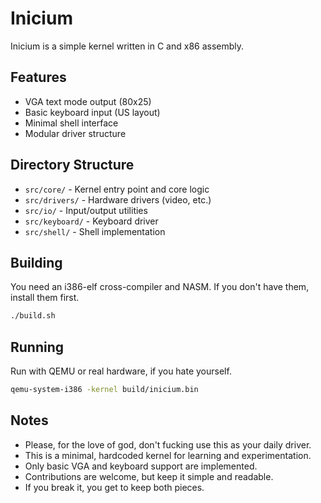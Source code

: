 # Inicium

Inicium is a simple kernel written in C and x86 assembly.

## Features

- VGA text mode output (80x25)
- Basic keyboard input (US layout)
- Minimal shell interface
- Modular driver structure

## Directory Structure

- `src/core/` - Kernel entry point and core logic
- `src/drivers/` - Hardware drivers (video, etc.)
- `src/io/` - Input/output utilities
- `src/keyboard/` - Keyboard driver
- `src/shell/` - Shell implementation

## Building

You need an i386-elf cross-compiler and NASM. If you don't have them, install them first.

```sh
./build.sh
```

## Running

Run with QEMU or real hardware, if you hate yourself.

```sh
qemu-system-i386 -kernel build/inicium.bin
```

## Notes

- Please, for the love of god, don't fucking use this as your daily driver.
- This is a minimal, hardcoded kernel for learning and experimentation.
- Only basic VGA and keyboard support are implemented.
- Contributions are welcome, but keep it simple and readable.
- If you break it, you get to keep both pieces.